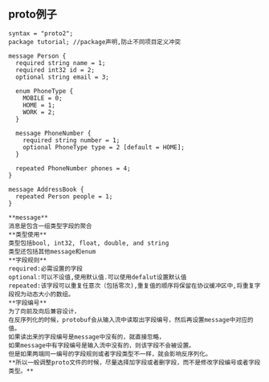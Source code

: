 ## proto例子 ##  

    syntax = "proto2";
    package tutorial; //package声明,防止不同项目定义冲突

    message Person {
      required string name = 1;
      required int32 id = 2;
      optional string email = 3;

      enum PhoneType {
        MOBILE = 0;
        HOME = 1;
        WORK = 2;
      }

      message PhoneNumber {
        required string number = 1;
        optional PhoneType type = 2 [default = HOME];
      }

      repeated PhoneNumber phones = 4;
    }

    message AddressBook {
      repeated Person people = 1;
    }
    
    **message**  
    消息是包含一组类型字段的聚合  
    **类型使用**  
    类型包括bool, int32, float, double, and string  
    类型还包括其他message和enum  
    **字段规则**  
    required:必需设置的字段  
    optional:可以不设值,使用默认值.可以使用defalut设置默认值  
    repeated:该字段可以重复任意次（包括零次),重复值的顺序将保留在协议缓冲区中,将重复字段视为动态大小的数组。  
    **字段编号**  
    为了向前及向后兼容设计，    
    在反序列化的时候，protobuf会从输入流中读取出字段编号，然后再设置message中对应的值。    
    如果读出来的字段编号是message中没有的，就直接忽略，  
    如果message中有字段编号是输入流中没有的，则该字段不会被设置。  
    但是如果两端同一编号的字段规则或者字段类型不一样，就会影响反序列化。  
    **所以一般调整proto文件的时候，尽量选择加字段或者删字段，而不是修改字段编号或者字段类型。**  
